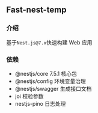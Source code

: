 ## Fast-nest-temp

### 介绍

基于`Nest.js@7.x`快速构建 Web 应用

### 依赖

- @nestjs/core 7.5.1 核心包
- @nestjs/config 环境变量治理
- @nestjs/swagger 生成接口文档
- joi 校验参数
- nestjs-pino 日志处理
